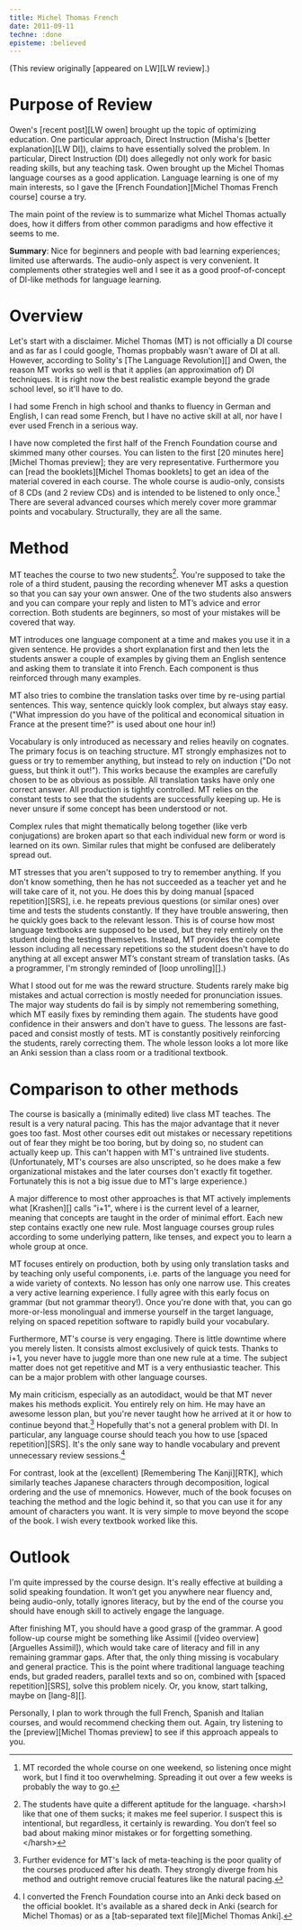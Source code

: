 ```yaml
---
title: Michel Thomas French
date: 2011-09-11
techne: :done
episteme: :believed
---
```


(This review originally [appeared on LW][LW review].)

# Purpose of Review

Owen's [recent post][LW owen] brought up the topic of optimizing education. One particular approach, Direct Instruction (Misha's [better explanation][LW DI]), claims to have essentially solved the problem. In particular, Direct Instruction (DI) does allegedly not only work for basic reading skills, but any teaching task. Owen brought up the Michel Thomas language courses as a good application. Language learning is one of my main interests, so I gave the [French Foundation][Michel Thomas French course] course a try.

The main point of the review is to summarize what Michel Thomas actually does, how it differs from other common paradigms and how effective it seems to me.

**Summary**: Nice for beginners and people with bad learning experiences; limited use afterwards. The audio-only aspect is very convenient. It complements other strategies well and I see it as a good proof-of-concept of DI-like methods for language learning.

# Overview

Let's start with a disclaimer. Michel Thomas (MT) is not officially a DI course and as far as I could google, Thomas propbably wasn't aware of DI at all. However, according to Solity's [The Language Revolution][] and Owen, the reason MT works so well is that it applies (an approximation of) DI techniques. It is right now the best realistic example beyond the grade school level, so it'll have to do.

I had some French in high school and thanks to fluency in German and English, I can read some French, but I have no active skill at all, nor have I ever used French in a serious way.

I have now completed the first half of the French Foundation course and skimmed many other courses. You can listen to the first [20 minutes here][Michel Thomas preview]; they are very representative. Furthermore you can [read the booklets][Michel Thomas booklets] to get an idea of the material covered in each course. The whole course is audio-only, consists of 8 CDs (and 2 review CDs) and is intended to be listened to only once.[^1] There are several advanced courses which merely cover more grammar points and vocabulary. Structurally, they are all the same.

# Method

MT teaches the course to two new students[^2]. You're supposed to take the role of a third student, pausing the recording whenever MT asks a question so that you can say your own answer. One of the two students also answers and you can compare your reply and listen to MT’s advice and error correction. Both students are beginners, so most of your mistakes will be covered that way.

MT introduces one language component at a time and makes you use it in a given sentence. He provides a short explanation first and then lets the students answer a couple of examples by giving them an English sentence and asking them to translate it into French. Each component is thus reinforced through many examples.

MT also tries to combine the translation tasks over time by re-using partial sentences. This way, sentence quickly look complex, but always stay easy. ("What impression do you have of the political and economical situation in France at the present time?" is used about one hour in!)

Vocabulary is only introduced as necessary and relies heavily on cognates. The primary focus is on teaching structure. MT strongly emphasizes not to guess or try to remember anything, but instead to rely on induction ("Do not guess, but think it out!"). This works because the examples are carefully chosen to be as obvious as possible. All translation tasks have only one correct answer. All production is tightly controlled. MT relies on the constant tests to see that the students are successfully keeping up. He is never unsure if some concept has been understood or not.

Complex rules that might thematically belong together (like verb conjugations) are broken apart so that each individual new form or word is learned on its own. Similar rules that might be confused are deliberately spread out.

MT stresses that you aren't supposed to try to remember anything. If you don't know something, then he has not succeeded as a teacher yet and he will take care of it, not you. He does this by doing manual [spaced repetition][SRS], i.e. he repeats previous questions (or similar ones) over time and tests the students constantly. If they have trouble answering, then he quickly goes back to the relevant lesson. This is of course how most language textbooks are supposed to be used, but they rely entirely on the student doing the testing themselves. Instead, MT provides the complete lesson including all necessary repetitions so the student doesn't have to do anything at all except answer MT’s constant stream of translation tasks. (As a programmer, I'm strongly reminded of [loop unrolling][].)

What I stood out for me was the reward structure. Students rarely make big mistakes and actual correction is mostly needed for pronunciation issues. The major way students do fail is by simply not remembering something, which MT easily fixes by reminding them again. The students have good confidence in their answers and don't have to guess. The lessons are fast-paced and consist mostly of tests. MT is constantly positively reinforcing the students, rarely correcting them. The whole lesson looks a lot more like an Anki session than a class room or a traditional textbook.

# Comparison to other methods

The course is basically a (minimally edited) live class MT teaches. The result is a very natural pacing. This has the major advantage that it never goes too fast. Most other courses edit out mistakes or necessary repetitions out of fear they might be too boring, but by doing so, no student can actually keep up. This can't happen with MT's untrained live students. (Unfortunately, MT's courses are also unscripted, so he does make a few organizational mistakes and the later courses don't exactly fit together. Fortunately this is not a big issue due to MT's large experience.)

A major difference to most other approaches is that MT actively implements what [Krashen][] calls "i+1", where i is the current level of a learner, meaning that concepts are taught in the order of minimal effort. Each new step contains exactly one new rule. Most language courses group rules according to some underlying pattern, like tenses, and expect you to learn a whole group at once.

MT focuses entirely on production, both by using only translation tasks and by teaching only useful components, i.e. parts of the language you need for a wide variety of contexts. No lesson has only one narrow use. This creates a very active learning experience. I fully agree with this early focus on grammar (but not grammar theory!). Once you're done with that, you can go more-or-less monolingual and immerse yourself in the target language, relying on spaced repetition software to rapidly build your vocabulary.

Furthermore, MT's course is very engaging. There is little downtime where you merely listen. It consists almost exclusively of quick tests. Thanks to i+1, you never have to juggle more than one new rule at a time. The subject matter does not get repetitive and MT is a very enthusiastic teacher. This can be a major problem with other language courses.

My main criticism, especially as an autodidact, would be that MT never makes his methods explicit. You entirely rely on him. He may have an awesome lesson plan, but you're never taught how he arrived at it or how to continue beyond that.[^3] Hopefully that's not a general problem with DI. In particular, any language course should teach you how to use [spaced repetition][SRS]. It's the only sane way to handle vocabulary and prevent unnecessary review sessions.[^4]

For contrast, look at the (excellent) [Remembering The Kanji][RTK], which similarly teaches Japanese characters through decomposition, logical ordering and the use of mnemonics. However, much of the book focuses on teaching the method and the logic behind it, so that you can use it for any amount of characters you want. It is very simple to move beyond the scope of the book. I wish every textbook worked like this.

# Outlook

I'm quite impressed by the course design. It's really effective at building a solid speaking foundation. It won’t get you anywhere near fluency and, being audio-only, totally ignores literacy, but by the end of the course you should have enough skill to actively engage the language.

After finishing MT, you should have a good grasp of the grammar. A good follow-up course might be something like Assimil ([video overview][Arguelles Assimil]), which would take care of literacy and fill in any remaining grammar gaps. After that, the only thing missing is vocabulary and general practice. This is the point where traditional language teaching ends, but graded readers, parallel texts and so on, combined with [spaced repetition][SRS], solve this problem nicely. Or, you know, start talking, maybe on [lang-8][].

Personally, I plan to work through the full French, Spanish and Italian courses, and would recommend checking them out. Again, try listening to the [preview][Michel Thomas preview] to see if this approach appeals to you.

[^1]: MT recorded the whole course on one weekend, so listening once might work, but I find it too overwhelming. Spreading it out over a few weeks is probably the way to go.

[^2]: The students have quite a different aptitude for the language. \<harsh\>I like that one of them sucks; it makes me feel superior. I suspect this is intentional, but regardless, it certainly is rewarding. You don’t feel so bad about making minor mistakes or for forgetting something.\</harsh\>

[^3]: Further evidence for MT's lack of meta-teaching is the poor quality of the courses produced after his death. They strongly diverge from his method and outright remove crucial features like the natural pacing.

[^4]: I converted the French Foundation course into an Anki deck based on the official booklet. It's available as a shared deck in Anki (search for Michel Thomas) or as a [tab-separated text file][Michel Thomas Anki].
